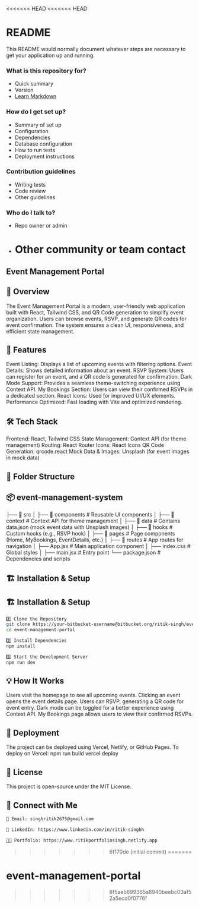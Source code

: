 <<<<<<< HEAD
<<<<<<< HEAD

# README

This README would normally document whatever steps are necessary to get your application up and running.

### What is this repository for?

- Quick summary
- Version
- [Learn Markdown](https://bitbucket.org/tutorials/markdowndemo)

### How do I get set up?

- Summary of set up
- Configuration
- Dependencies
- Database configuration
- How to run tests
- Deployment instructions

### Contribution guidelines

- Writing tests
- Code review
- Other guidelines

### Who do I talk to?

- Repo owner or admin
- # Other community or team contact

## Event Management Portal

## 📌 Overview

The Event Management Portal is a modern, user-friendly web application built with React, Tailwind CSS, and QR Code generation to simplify event organization. Users can browse events, RSVP, and generate QR codes for event confirmation. The system ensures a clean UI, responsiveness, and efficient state management.

## 🚀 Features

Event Listing: Displays a list of upcoming events with filtering options.
Event Details: Shows detailed information about an event.
RSVP System: Users can register for an event, and a QR code is generated for confirmation.
Dark Mode Support: Provides a seamless theme-switching experience using Context API.
My Bookings Section: Users can view their confirmed RSVPs in a dedicated section.
React Icons: Used for improved UI/UX elements.
Performance Optimized: Fast loading with Vite and optimized rendering.

## 🛠 Tech Stack

Frontend: React, Tailwind CSS
State Management: Context API (for theme management)
Routing: React Router
Icons: React Icons
QR Code Generation: qrcode.react
Mock Data & Images: Unsplash (for event images in mock data)

## 📂 Folder Structure

## 📦 event-management-system

├── 📂 src
│ ├── 📂 components # Reusable UI components
│ ├── 📂 context # Context API for theme management
│ ├── 📂 data # Contains data.json (mock event data with Unsplash images)
│ ├── 📂 hooks # Custom hooks (e.g., RSVP hook)
│ ├── 📂 pages # Page components (Home, MyBookings, EventDetails, etc.)
│ ├── 📂 routes # App routes for navigation
│ ├── App.jsx # Main application component
│ ├── index.css # Global styles
│ ├── main.jsx # Entry point
└── package.json # Dependencies and scripts

## 🏗️ Installation & Setup

## 🏗️ Installation & Setup

```sh
1️⃣ Clone the Repository
git clone https://your-bitbucket-username@bitbucket.org/ritik-singh/event-management-portal.git
cd event-management-portal

2️⃣ Install Dependencies
npm install

3️⃣ Start the Development Server
npm run dev
```

## 💡 How It Works

Users visit the homepage to see all upcoming events.
Clicking an event opens the event details page.
Users can RSVP, generating a QR code for event entry.
Dark mode can be toggled for a better experience using Context API.
My Bookings page allows users to view their confirmed RSVPs.

## 🚀 Deployment

The project can be deployed using Vercel, Netlify, or GitHub Pages. To deploy on Vercel:
npm run build
vercel deploy

## 📜 License

This project is open-source under the MIT License.

## 🤝 Connect with Me

```sh
📧 Email: singhritik2675@gmail.com

🔗 LinkedIn: https://www.linkedin.com/in/ritik-singhh

👨‍💻 Portfolio: https://www.ritikportfoliosingh.netlify.app
```

> > > > > > > 6f170de (initial commit)
=======
# event-management-portal
>>>>>>> 8f5aeb699365a8940beebc03af52a5ecd0f0776f
